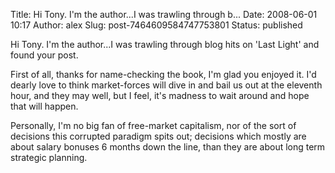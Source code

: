 Title: Hi Tony. I'm the author...I was trawling through b...
Date: 2008-06-01 10:17
Author: alex
Slug: post-7464609584747753801
Status: published

Hi Tony. I'm the author...I was trawling through blog hits on 'Last Light' and found your post.  
  
First of all, thanks for name-checking the book, I'm glad you enjoyed it. I'd dearly love to think market-forces will dive in and bail us out at the eleventh hour, and they may well, but I feel, it's madness to wait around and hope that will happen.  
  
Personally, I'm no big fan of free-market capitalism, nor of the sort of decisions this corrupted paradigm spits out; decisions which mostly are about salary bonuses 6 months down the line, than they are about long term strategic planning.
